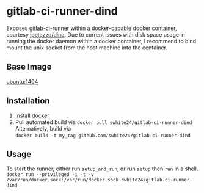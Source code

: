 # gitlab-ci-runner-dind

Exposes [gitlab-ci-runner](https://github.com/gitlabhq/gitlab-ci-runner) within a docker-capable docker container, courtesy [jpetazzo/dind](https://github.com/jpetazzo/dind).  Due to current issues with disk space usage in running the docker daemon within a docker container, I recommend to bind mount the unix socket from the host machine into the container.

## Base Image
[ubuntu:1404](https://registry.hub.docker.com/_/ubuntu/)

## Installation

1. Install [docker](http://docker.com)
1. Pull automated build via `docker pull swhite24/gitlab-ci-runner-dind`  
  Alternatively, build via  
  `docker build -t my_tag github.com/swhite24/gitlab-ci-runner-dind`

## Usage

To start the runner, either run `setup_and_run`, or run `setup` then `run` in a shell.  
`docker run --privileged -i -t -v /var/run/docker.sock:/var/run/docker.sock swhite24/gitlab-ci-runner-dind`
